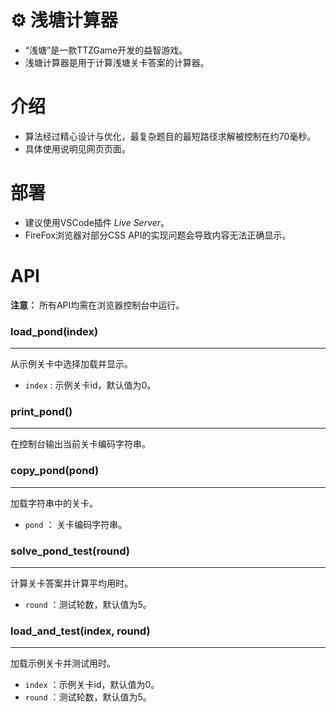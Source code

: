 # ⚙️ 浅塘计算器

 - “浅塘”是一款TTZGame开发的益智游戏。
 - 浅塘计算器是用于计算浅塘关卡答案的计算器。



# 介绍

 - 算法经过精心设计与优化，最复杂题目的最短路径求解被控制在约70毫秒。
 - 具体使用说明见网页页面。

# 部署

 - 建议使用VSCode插件 _Live Server_。
 - FireFox浏览器对部分CSS API的实现问题会导致内容无法正确显示。

# API

**注意：** 所有API均需在浏览器控制台中运行。

### load_pond(index)

***

从示例关卡中选择加载并显示。
 - `index` : 示例关卡id，默认值为0。

### print_pond()

***

在控制台输出当前关卡编码字符串。

### copy_pond(pond)

***

加载字符串中的关卡。

 - `pond` ： 关卡编码字符串。

### solve_pond_test(round)

***

计算关卡答案并计算平均用时。

 - `round` ：测试轮数，默认值为5。

### load_and_test(index, round)

***

加载示例关卡并测试用时。

 - `index` ：示例关卡id，默认值为0。
 - `round` ：测试轮数，默认值为5。
